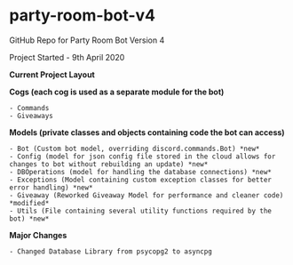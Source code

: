 # party-room-bot-v4

GitHub Repo for Party Room Bot Version 4

Project Started - 9th April 2020



**Current Project Layout**

  **Cogs (each cog is used as a separate module for the bot)**
  
  	- Commands
	- Giveaways
      
  **Models (private classes and objects containing code the bot can access)**
  
  	- Bot (Custom bot model, overriding discord.commands.Bot) *new*
	- Config (model for json config file stored in the cloud allows for changes to bot without rebuilding an update) *new*
	- DBOperations (model for handling the database connections) *new*
	- Exceptions (Model containing custom exception classes for better error handling) *new*
	- Giveaway (Reworked Giveaway Model for performance and cleaner code) *modified*
	- Utils (File containing several utility functions required by the bot) *new*
      
  **Major Changes**
  
  	- Changed Database Library from psycopg2 to asyncpg

